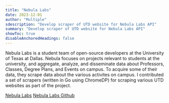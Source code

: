 ```yaml
---
title: "Nebula Labs"
date: 2023-12-01
author: "Multiple"
sdescription: "Develop scraper of UTD website for Nebula Labs API" 
summary: "Develop scraper of UTD website for Nebula Labs API" 
showToc: true
disableAnchoredHeadings: false
---
```

Nebula Labs is a student team of open-source developers at the University of Texas at Dallas. Nebula focuses on projects relevant to students at the university, and aggregate, analyze, and disseminate data about Professors, Classes, Degree Plans, and Events on campus. To acquire some of their data, they scrape data about the various activites on campus. I contributed a set of scrapers (written in Go using ChromeDP) for scraping various UTD websites as part of the project. 

[Nebula Labs](https://www.utdnebula.com/)
[Nebula Labs Github](https://github.com/UTDNebula/api-tools)

